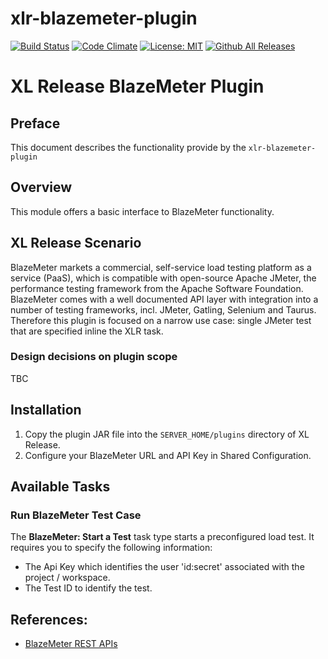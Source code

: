 # xlr-blazemeter-plugin

[![Build Status](https://travis-ci.org/xebialabs-community/xlr-blazemeter-plugin.svg?branch=master)](https://travis-ci.org/xebialabs-community/xlr-blazemeter-plugin)
[![Code Climate](https://codeclimate.com/github/xebialabs-community/xlr-blazemeter-plugin/badges/gpa.svg)](https://codeclimate.com/github/xebialabs-community/xlr-blazemeter-plugin)
[![License: MIT][xlr-blazemeter-plugin-license-image]][xlr-blazemeter-plugin-license-url]
[![Github All Releases][xlr-blazemeter-plugin-downloads-image]]()

[xlr-blazemeter-plugin-license-image]: https://img.shields.io/badge/License-MIT-yellow.svg
[xlr-blazemeter-plugin-license-url]: https://opensource.org/licenses/MIT
[xlr-blazemeter-plugin-downloads-image]: https://img.shields.io/github/downloads/xebialabs-community/xlr-blazemeter-plugin/total.svg

# XL Release BlazeMeter Plugin

## Preface
This document describes the functionality provide by the `xlr-blazemeter-plugin`

## Overview
This module offers a basic interface to BlazeMeter functionality.

## XL Release Scenario

BlazeMeter markets a commercial, self-service load testing platform as a service (PaaS), which is compatible with open-source Apache JMeter, the performance testing framework from the Apache Software Foundation. BlazeMeter comes with a well documented API layer with integration into a number of testing frameworks, incl. JMeter, Gatling, Selenium and Taurus. Therefore this plugin is focused on a narrow use case: single JMeter test that are specified inline the XLR task.

### Design decisions on plugin scope

TBC

## Installation
1. Copy the plugin JAR file into the `SERVER_HOME/plugins` directory of XL Release.
2. Configure your BlazeMeter URL and API Key in Shared Configuration.

## Available Tasks

### Run BlazeMeter Test Case

The **BlazeMeter: Start a Test** task type starts a preconfigured load test. It requires you to specify the following information:

* The Api Key which identifies the user 'id:secret' associated with the project / workspace.
* The Test ID to identify the test.

## References:
* [BlazeMeter REST APIs](https://guide.blazemeter.com/hc/en-us/articles/206732689-BlazeMeter-REST-APIs)
